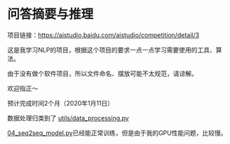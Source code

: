 # 问答摘要与推理

项目链接：<https://aistudio.baidu.com/aistudio/competition/detail/3>

这是我学习NLP的项目，根据这个项目的要求一点一点学习需要使用的工具、算法。

由于没有做个软件项目，所以文件命名、摆放可能不太规范，请谅解。

欢迎指正～

预计完成时间2个月（2020年1月11日）



数据处理归类到了 [utils/data_processing.py](https://github.com/Abner1zhou/Q-A-Summary-and-Reasoning/blob/master/utils/data_processing.py)

[04_seq2seq_model.py](https://github.com/Abner1zhou/Q-A-Summary-and-Reasoning/blob/master/04_seq2seq_model.py)已经能正常训练，但是由于我的GPU性能问题，比较慢。